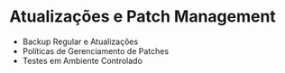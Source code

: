 #  Atualizações e Patch Management
- Backup Regular e Atualizações
- Políticas de Gerenciamento de Patches
- Testes em Ambiente Controlado
